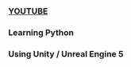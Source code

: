 
### [YOUTUBE](https://www.youtube.com/channel/UCH4LUjZLfTohIfN5moUd_Fg)

### Learning Python

### Using Unity / Unreal Engine 5

